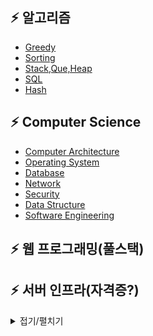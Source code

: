 
## :zap: 알고리즘
- [Greedy](https://github.com/lee-june0210/june-Github/blob/main/Algorithm/Greedy.md)
- [Sorting](https://github.com/lee-june0210/june-Github/blob/main/Algorithm/Sorting.md)
- [Stack,Que,Heap](https://github.com/lee-june0210/june-Github/blob/main/Algorithm/Stack%2C%20Que.md)
- [SQL](https://github.com/lee-june0210/june-Github/blob/main/Algorithm/SQL.md)
- [Hash](https://github.com/lee-june0210/june-Github/blob/main/Algorithm/Hash.md)

## :zap: Computer Science

- [Computer Architecture](https://github.com/lee-june0210/june-Github/blob/main/Computer%20Science/Computer%20Architecture.md)
- [Operating System](https://github.com/lee-june0210/june-Github/blob/main/Computer%20Science/Operating%20System.md)
- [Database](https://github.com/lee-june0210/june-Github/blob/main/Computer%20Science/Database.md)
- [Network](https://github.com/lee-june0210/june-Github/blob/main/Computer%20Science/Network.md)
- [Security](https://github.com/lee-june0210/june-Github/blob/main/Computer%20Science/Security.md)
- [Data Structure](https://github.com/lee-june0210/june-Github/blob/main/Computer%20Science/Data%20Structure.md)
- [Software Engineering](https://github.com/lee-june0210/june-Github/blob/main/Computer%20Science/Software%20Engineering.md)

## :zap: 웹 프로그래밍(풀스택)



## :zap: 서버 인프라(자격증?)


<details markdown="1">
<summary>접기/펼치기</summary>

<!--summary 아래 빈칸 공백 두고 내용을 적는공간-->

</details>
